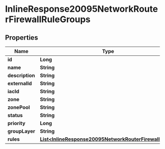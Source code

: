 

# InlineResponse20095NetworkRouterFirewallRuleGroups

## Properties

Name | Type | Description | Notes
------------ | ------------- | ------------- | -------------
**id** | **Long** |  |  [optional]
**name** | **String** |  |  [optional]
**description** | **String** |  |  [optional]
**externalId** | **String** |  |  [optional]
**iacId** | **String** |  |  [optional]
**zone** | **String** |  |  [optional]
**zonePool** | **String** |  |  [optional]
**status** | **String** |  |  [optional]
**priority** | **Long** |  |  [optional]
**groupLayer** | **String** |  |  [optional]
**rules** | [**List&lt;InlineResponse20095NetworkRouterFirewallRules&gt;**](InlineResponse20095NetworkRouterFirewallRules.md) |  |  [optional]



